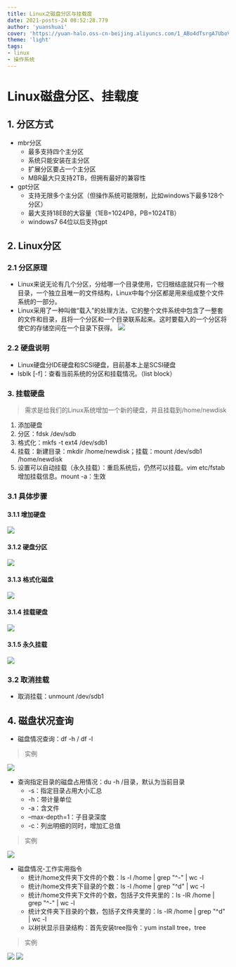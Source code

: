 ```yaml
---
title: Linux之磁盘分区与挂载度
date: 2021-posts-24 08:52:28.779
author: 'yuanshuai'
cover: 'https://yuan-halo.oss-cn-beijing.aliyuncs.com/1_ABo4dTsrgA7UboVI7c6yIA.jpeg'
theme: 'light'
tags: 
- linux
- 操作系统
---
```


# Linux磁盘分区、挂载度

## 1. 分区方式

* mbr分区
  * 最多支持四个主分区
  * 系统只能安装在主分区
  * 扩展分区要占一个主分区
  * MBR最大只支持2TB，但拥有最好的兼容性
* gpt分区
  * 支持无限多个主分区（但操作系统可能限制，比如windows下最多128个分区）
  * 最大支持18EB的大容量（1EB=1024PB，PB=1024TB）
  * windows7 64位以后支持gpt

## 2. Linux分区

### 2.1 分区原理

* Linux来说无论有几个分区，分给哪一个目录使用，它归根结底就只有一个根目录，一个独立且唯一的文件结构，Linux中每个分区都是用来组成整个文件系统的一部分。
* Linux采用了一种叫做“载入”的处理方法，它的整个文件系统中包含了一整套的文件和目录，且将一个分区和一个目录联系起来。这时要载入的一个分区将使它的存储空间在一个目录下获得。
![](https://hexobbblog.oss-cn-beijing.aliyuncs.com/images/linux/3.8Linux%E5%88%86%E5%8C%BA%E5%8E%9F%E7%90%86.jpg)

### 2.2 硬盘说明

* Linux硬盘分IDE硬盘和SCSI硬盘，目前基本上是SCSI硬盘
* lsblk [-f]：查看当前系统的分区和挂载情况。（list block）

### 3. 挂载硬盘

>需求是给我们的Linux系统增加一个新的硬盘，并且挂载到/home/newdisk

1. 添加硬盘
2. 分区：fdsk /dev/sdb
3. 格式化：mkfs -t ext4 /dev/sdb1
4. 挂载：新建目录：mkdir /home/newdisk；挂载：mount /dev/sdb1 /home/newdisk
5. 设置可以自动挂载（永久挂载）：重启系统后，仍然可以挂载。vim etc/fstab 增加挂载信息。mount -a：生效

### 3.1 具体步骤

#### 3.1.1 增加硬盘

![](https://hexobbblog.oss-cn-beijing.aliyuncs.com/images/linux/3.8%E5%A2%9E%E5%8A%A0%E7%A1%AC%E7%9B%98.jpg)

#### 3.1.2 硬盘分区

![](https://hexobbblog.oss-cn-beijing.aliyuncs.com/images/linux/3.8%E7%A1%AC%E7%9B%98%E5%88%86%E5%8C%BA.jpg)

#### 3.1.3 格式化磁盘

![](https://hexobbblog.oss-cn-beijing.aliyuncs.com/images/linux/3.8%E6%A0%BC%E5%BC%8F%E5%8C%96%E7%A3%81%E7%9B%98.jpg)

#### 3.1.4 挂载硬盘

![](https://hexobbblog.oss-cn-beijing.aliyuncs.com/images/linux/3.8%E6%8C%82%E8%BD%BD%E7%A1%AC%E7%9B%98.jpg)

#### 3.1.5 永久挂载

![](https://hexobbblog.oss-cn-beijing.aliyuncs.com/images/linux/3.8%E6%B0%B8%E4%B9%85%E6%8C%82%E8%BD%BD.jpg)

### 3.2 取消挂载

* 取消挂载：unmount /dev/sdb1

## 4. 磁盘状况查询

* 磁盘情况查询：df -h / df -l

>实例

![](https://hexobbblog.oss-cn-beijing.aliyuncs.com/images/linux/3.8%E6%9F%A5%E8%AF%A2%E7%B3%BB%E7%BB%9F%E7%A3%81%E7%9B%98.jpg)

* 查询指定目录的磁盘占用情况：du -h /目录，默认为当前目录
  * -s：指定目录占用大小汇总
  * -h：带计量单位
  * -a：含文件
  * –max-depth=1：子目录深度
  * -c：列出明细的同时，增加汇总值

>实例

![](https://hexobbblog.oss-cn-beijing.aliyuncs.com/images/linux/3.8%E6%9F%A5%E8%AF%A2%E6%8C%87%E5%AE%9A%E7%9B%AE%E5%BD%95.jpg)

* 磁盘情况-工作实用指令
  * 统计/home文件夹下文件的个数：ls -l /home | grep "^-" | wc -l
  * 统计/home文件夹下目录的个数：ls -l /home | grep "^d" | wc -l
  * 统计/home文件夹下文件的个数，包括子文件夹里的：ls -lR /home | grep "^-" | wc -l
  * 统计文件夹下目录的个数，包括子文件夹里的：ls -lR /home | grep "^d" | wc -l
  * 以树状显示目录结构：首先安装tree指令：yum install tree，tree

> 实例

![](https://hexobbblog.oss-cn-beijing.aliyuncs.com/images/linux/3.8%E5%B7%A5%E4%BD%9C%E5%AE%9E%E7%94%A8%E6%8C%87%E4%BB%A41.jpg)
![](https://hexobbblog.oss-cn-beijing.aliyuncs.com/images/linux/3.8%E5%B7%A5%E4%BD%9C%E5%AE%9E%E7%94%A8%E6%8C%87%E4%BB%A42.jpg)